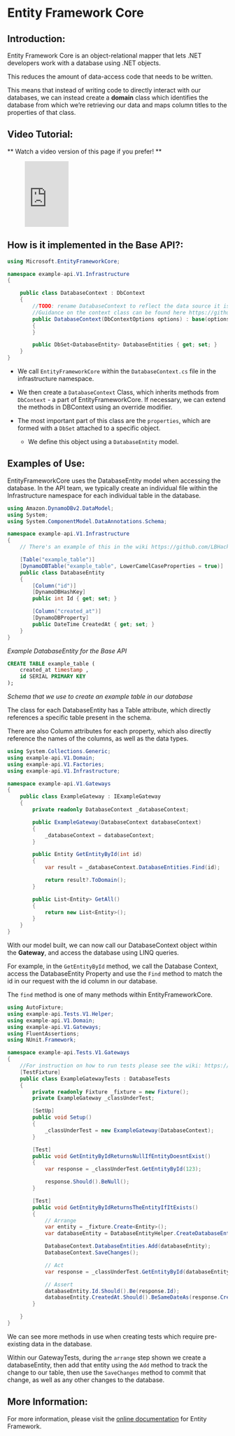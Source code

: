 # Entity Framework Core

## Introduction:

Entity Framework Core is an object-relational mapper that lets .NET developers work with a database using .NET objects.

This reduces the amount of data-access code that needs to be written.

This means that instead of writing code to directly interact with our databases, we can instead create a **domain** class which identifies the database from which we’re retrieving our data and maps column titles to the properties of that class.

##  Video Tutorial:

** Watch a video version of this page if you prefer! **

<figure class="video-container">
  <iframe width="100" src="https://www.youtube.com/embed/qNsqZCKefcc" title="YouTube video player" frameborder="0" allow="accelerometer; autoplay; clipboard-write; encrypted-media; gyroscope; picture-in-picture" allowfullscreen></iframe>
</figure>

## How is it implemented in the Base API?:

```c#
using Microsoft.EntityFrameworkCore;

namespace example-api.V1.Infrastructure
{

    public class DatabaseContext : DbContext
    {
        //TODO: rename DatabaseContext to reflect the data source it is representing. eg. MosaicContext.
        //Guidance on the context class can be found here https://github.com/LBHackney-IT/lbh-example-api/wiki/DatabaseContext
        public DatabaseContext(DbContextOptions options) : base(options)
        {
        }

        public DbSet<DatabaseEntity> DatabaseEntities { get; set; }
    }
}
```

- We call `EntityFrameworkCore` within the `DatabaseContext.cs` file in the infrastructure namespace.

- We then create a `DatabaseContext` Class, which inherits methods from `DbContext` - a part of EntityFrameworkCore. If necessary, we can extend the methods in DBContext using an override modifier.

- The most important part of this class are the `properties`, which are formed with a `DbSet` attached to a specific object.
  * We define this object using a `DatabaseEntity` model.
## Examples of Use:

EntityFrameworkCore uses the DatabaseEntity model when accessing the database. In the API team, we typically create an individual file within the Infrastructure namespace for each individual table in the database.

```c#
using Amazon.DynamoDBv2.DataModel;
using System;
using System.ComponentModel.DataAnnotations.Schema;

namespace example-api.V1.Infrastructure
{
    // There's an example of this in the wiki https://github.com/LBHackney-IT/lbh-example-api/wiki/DatabaseContext

    [Table("example_table")]
    [DynamoDBTable("example_table", LowerCamelCaseProperties = true)]
    public class DatabaseEntity
    {
        [Column("id")]
        [DynamoDBHashKey]
        public int Id { get; set; }

        [Column("created_at")]
        [DynamoDBProperty]
        public DateTime CreatedAt { get; set; }
    }
}
```
_Example DatabaseEntity for the Base API_
```sql title="./database/schema.sql"
CREATE TABLE example_table (
    created_at timestamp ,
    id SERIAL PRIMARY KEY
);
```
_Schema that we use to create an example table in our database_

The class for each DatabaseEntity has a Table attribute, which directly references a specific table present in the schema.

There are also Column attributes for each property, which also directly reference the names of the columns, as well as the data types.

```c#
using System.Collections.Generic;
using example-api.V1.Domain;
using example-api.V1.Factories;
using example-api.V1.Infrastructure;

namespace example-api.V1.Gateways
{
    public class ExampleGateway : IExampleGateway
    {
        private readonly DatabaseContext _databaseContext;

        public ExampleGateway(DatabaseContext databaseContext)
        {
            _databaseContext = databaseContext;
        }

        public Entity GetEntityById(int id)
        {
            var result = _databaseContext.DatabaseEntities.Find(id);

            return result?.ToDomain();
        }

        public List<Entity> GetAll()
        {
            return new List<Entity>();
        }
    }
}
```

With our model built, we can now call our DatabaseContext object within the **Gateway**, and access the database using LINQ queries.

For example, in the `GetEntityById` method, we call the Database Context, access the DatabaseEntity Property and use the `Find` method to match the id in our request with the id column in our database.

The `find` method is one of many methods within EntityFrameworkCore.

```c#
using AutoFixture;
using example-api.Tests.V1.Helper;
using example-api.V1.Domain;
using example-api.V1.Gateways;
using FluentAssertions;
using NUnit.Framework;

namespace example-api.Tests.V1.Gateways
{
    //For instruction on how to run tests please see the wiki: https://github.com/LBHackney-IT/lbh-example-api/wiki/Running-the-test-suite.
    [TestFixture]
    public class ExampleGatewayTests : DatabaseTests
    {
        private readonly Fixture _fixture = new Fixture();
        private ExampleGateway _classUnderTest;

        [SetUp]
        public void Setup()
        {
            _classUnderTest = new ExampleGateway(DatabaseContext);
        }

        [Test]
        public void GetEntityByIdReturnsNullIfEntityDoesntExist()
        {
            var response = _classUnderTest.GetEntityById(123);

            response.Should().BeNull();
        }

        [Test]
        public void GetEntityByIdReturnsTheEntityIfItExists()
        {
            // Arrange
            var entity = _fixture.Create<Entity>();
            var databaseEntity = DatabaseEntityHelper.CreateDatabaseEntityFrom(entity);

            DatabaseContext.DatabaseEntities.Add(databaseEntity);
            DatabaseContext.SaveChanges();

            // Act
            var response = _classUnderTest.GetEntityById(databaseEntity.Id);

            // Assert
            databaseEntity.Id.Should().Be(response.Id);
            databaseEntity.CreatedAt.Should().BeSameDateAs(response.CreatedAt);
        }

    }
}
```

We can see more methods in use when creating tests which require pre-existing data in the database.

Within our GatewayTests, during the `arrange` step shown we create a databaseEntity, then add that entity using the `Add` method to track the change to our table, then use the `SaveChanges` method to commit that change, as well as any other changes to the database.

## More Information:

For more information, please visit the [online documentation](https://docs.microsoft.com/en-us/ef/core/) for Entity Framework.
